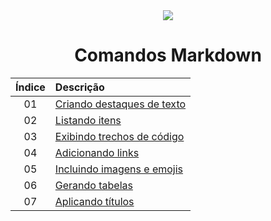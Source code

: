 <div align="center">
	<img src="./assets/js.png">
	<h1>Comandos Markdown</h1>
	
Índice | Descrição 
:---: | :---
01 | [Criando destaques de texto](https://github.com/michelelozada/Comandos-Markdown/blob/main/01-Destacando-o-texto.md)
02 | [Listando itens](https://github.com/michelelozada/Comandos-Markdown/blob/main/02-Listando-itens.md)
03 | [Exibindo trechos de código](https://github.com/michelelozada/Comandos-Markdown/blob/main/03-Exibindo-codigo.md)
04 | [Adicionando links](https://github.com/michelelozada/Comandos-Markdown/blob/main/04-Adicionando-links.md)
05 | [Incluindo imagens e emojis](https://github.com/michelelozada/Comandos-Markdown/blob/main/05-Incluindo-imagens.md)
06 | [Gerando tabelas](https://github.com/michelelozada/Comandos-Markdown/blob/main/06-Gerando-tabelas.md)
07 | [Aplicando títulos](https://github.com/michelelozada/Comandos-Markdown/blob/main/07-Aplicando-titulos.md)
</div>